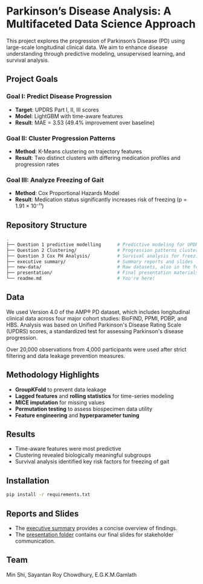 # Parkinson’s Disease Analysis: A Multifaceted Data Science Approach

This project explores the progression of Parkinson’s Disease (PD) using large-scale longitudinal clinical data. We aim to enhance disease understanding through predictive modeling, unsupervised learning, and survival analysis.

## Project Goals

### Goal I: Predict Disease Progression
- **Target**: UPDRS Part I, II, III scores
- **Model**: LightGBM with time-aware features
- **Result**: MAE = 3.53 (49.4% improvement over baseline)

### Goal II: Cluster Progression Patterns
- **Method**: K-Means clustering on trajectory features
- **Result**: Two distinct clusters with differing medication profiles and progression rates

### Goal III: Analyze Freezing of Gait
- **Method**: Cox Proportional Hazards Model
- **Result**: Medication status significantly increases risk of freezing (p = 1.91 × 10⁻¹¹)

## Repository Structure

```bash
.
├── Question 1 predictive modelling      # Predictive modeling for UPDRS scores
├── Question 2 Clustering/               # Progression patterns clustering exploration 
├── Question 3 Cox PH Analysis/          # Survival analysis for freezing of gait
├── executive summary/                   # Summary reports and slides
├── new-data/                            # Raw datasets, also in the folder for each question
├── presentation/                        # Final presentation materials
└── readme.md                            # You're here!
```

## Data

We used Version 4.0 of the AMP® PD dataset, which includes longitudinal clinical data across four major cohort studies: BioFIND, PPMI, PDBP, and HBS. Analysis was based on Unified Parkinson's Disease Rating Scale (UPDRS) scores, a standardized test for assessing Parkinson's disease progression.

Over 20,000 observations from 4,000 participants were used after strict filtering and data leakage prevention measures.

## Methodology Highlights

- **GroupKFold** to prevent data leakage
- **Lagged features** and **rolling statistics** for time-series modeling
- **MICE imputation** for missing values
- **Permutation testing** to assess biospecimen data utility
- **Feature engineering** and **hyperparameter tuning**

## Results

- Time-aware features were most predictive
- Clustering revealed biologically meaningful subgroups
- Survival analysis identified key risk factors for freezing of gait

## Installation

```bash
pip install -r requirements.txt
```


## Reports and Slides

- The [executive summary](./executive%20summary) provides a concise overview of findings.
- The [presentation folder](./presentation) contains our final slides for stakeholder communication.

## Team

Min Shi, Sayantan Roy Chowdhury, E.G.K.M.Gamlath
